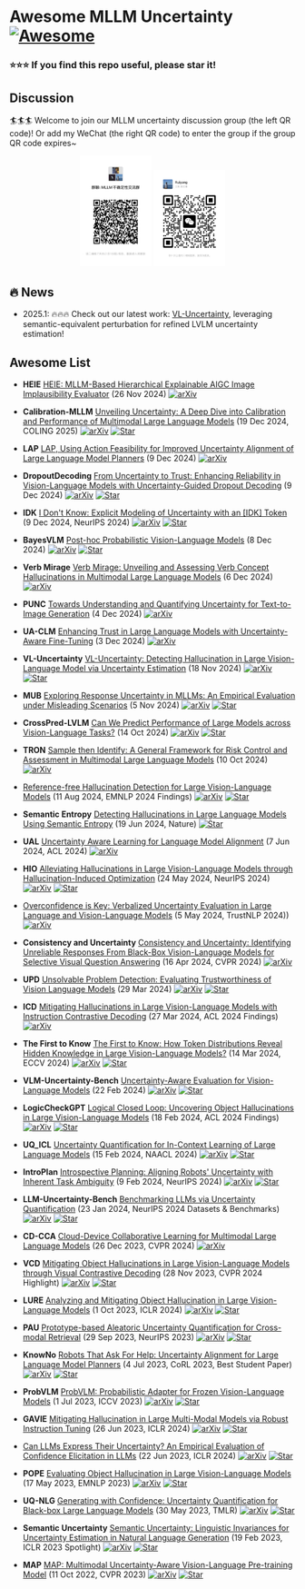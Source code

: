 # Awesome MLLM Uncertainty [![Awesome](https://cdn.rawgit.com/sindresorhus/awesome/d7305f38d29fed78fa85652e3a63e154dd8e8829/media/badge.svg)](https://github.com/sindresorhus/awesome)

### :star::star::star: If you find this repo useful, please star it!

## Discussion

🏄🏄🏄 Welcome to join our MLLM uncertainty discussion group (the left QR code)! Or add my WeChat (the right QR code) to enter the group if the group QR code expires~

<p align="center">
    <img src=".asset/WeChat_Group.png" width="25%">
    <img src=".asset/Wechat_ZRY.png" width="25%">
</p>

## 🔥 News

- 2025.1: 🔥🔥🔥 Check out our latest work: [VL-Uncertainty](https://arxiv.org/abs/2411.11919), leveraging semantic-equivalent perturbation for refined LVLM uncertainty estimation!

## Awesome List

+ **HEIE** [HEIE: MLLM-Based Hierarchical Explainable AIGC Image Implausibility Evaluator](https://arxiv.org/abs/2411.17261) (26 Nov 2024)
  [![arXiv](https://img.shields.io/badge/arXiv-b31b1b.svg)](https://arxiv.org/abs/2411.17261)

+ **Calibration-MLLM** [Unveiling Uncertainty: A Deep Dive into Calibration and Performance of Multimodal Large Language Models](https://arxiv.org/abs/2412.14660) (19 Dec 2024, COLING 2025)
  [![arXiv](https://img.shields.io/badge/arXiv-b31b1b.svg)](https://arxiv.org/abs/2412.14660)
  [![Star](https://img.shields.io/github/stars/hfutml/Calibration-MLLM.svg?style=social&label=Star)](https://github.com/hfutml/Calibration-MLLM)

+ **LAP** [LAP, Using Action Feasibility for Improved Uncertainty Alignment of Large Language Model Planners](https://arxiv.org/abs/2412.06474) (9 Dec 2024)
  [![arXiv](https://img.shields.io/badge/arXiv-b31b1b.svg)](https://arxiv.org/abs/2412.06474)

+ **DropoutDecoding** [From Uncertainty to Trust: Enhancing Reliability in Vision-Language Models with Uncertainty-Guided Dropout Decoding](https://arxiv.org/abs/2412.06474) (9 Dec 2024)
  [![arXiv](https://img.shields.io/badge/arXiv-b31b1b.svg)](https://arxiv.org/abs/2412.06474)
  [![Star](https://img.shields.io/github/stars/kigb/DropoutDecoding.svg?style=social&label=Star)](https://github.com/kigb/DropoutDecoding)

+ **IDK** [I Don't Know: Explicit Modeling of Uncertainty with an \[IDK\] Token](https://arxiv.org/abs/2412.06676) (9 Dec 2024, NeurIPS 2024)
  [![arXiv](https://img.shields.io/badge/arXiv-b31b1b.svg)](https://arxiv.org/abs/2412.06676)
  [![Star](https://img.shields.io/github/stars/roi-hpi/IDK-token-tuning.svg?style=social&label=Star)](https://github.com/roi-hpi/IDK-token-tuning)

+ **BayesVLM** [Post-hoc Probabilistic Vision-Language Models](https://arxiv.org/abs/2412.06014) (8 Dec 2024)
  [![arXiv](https://img.shields.io/badge/arXiv-b31b1b.svg)](https://arxiv.org/abs/2412.06014)
  [![Star](https://img.shields.io/github/stars/AaltoML/bayesVLM.svg?style=social&label=Star)](https://github.com/AaltoML/bayesVLM)

+ **Verb Mirage** [Verb Mirage: Unveiling and Assessing Verb Concept Hallucinations in Multimodal Large Language Models](https://arxiv.org/pdf/2412.04939) (6 Dec 2024)
  [![arXiv](https://img.shields.io/badge/arXiv-b31b1b.svg)](https://arxiv.org/pdf/2412.04939)

+ **PUNC** [Towards Understanding and Quantifying Uncertainty for Text-to-Image Generation](https://arxiv.org/abs/2412.03178) (4 Dec 2024)
  [![arXiv](https://img.shields.io/badge/arXiv-b31b1b.svg)](https://arxiv.org/abs/2412.03178)

+ **UA-CLM** [Enhancing Trust in Large Language Models with Uncertainty-Aware Fine-Tuning](https://arxiv.org/abs/2412.02904) (3 Dec 2024)
  [![arXiv](https://img.shields.io/badge/arXiv-b31b1b.svg)](https://arxiv.org/abs/2412.02904)

+ **VL-Uncertainty** [VL-Uncertainty: Detecting Hallucination in Large Vision-Language Model via Uncertainty Estimation](https://arxiv.org/abs/2411.11919) (18 Nov 2024)
  [![arXiv](https://img.shields.io/badge/arXiv-b31b1b.svg)](https://arxiv.org/abs/2411.11919)
  [![Star](https://img.shields.io/github/stars/Ruiyang-061X/VL-Uncertainty.svg?style=social&label=Star)](https://github.com/Ruiyang-061X/VL-Uncertainty)

+ **MUB** [Exploring Response Uncertainty in MLLMs: An Empirical Evaluation under Misleading Scenarios](https://arxiv.org/abs/2411.02708) (5 Nov 2024)
  [![arXiv](https://img.shields.io/badge/arXiv-b31b1b.svg)](https://arxiv.org/abs/2411.02708)
  [![Star](https://img.shields.io/github/stars/Yunkai696/MUB.svg?style=social&label=Star)](https://github.com/Yunkai696/MUB)
  
+ **CrossPred-LVLM** [Can We Predict Performance of Large Models across Vision-Language Tasks?](https://arxiv.org/abs/2410.10112) (14 Oct 2024)
  [![arXiv](https://img.shields.io/badge/arXiv-b31b1b.svg)](https://arxiv.org/abs/2410.10112)
  [![Star](https://img.shields.io/github/stars/qinyu-allen-zhao/crosspred-lvlm.svg?style=social&label=Star)](https://github.com/qinyu-allen-zhao/crosspred-lvlm)

+ **TRON** [Sample then Identify: A General Framework for Risk Control and Assessment in Multimodal Large Language Models](https://arxiv.org/abs/2410.08174) (10 Oct 2024)
  [![arXiv](https://img.shields.io/badge/arXiv-b31b1b.svg)](https://arxiv.org/abs/2410.08174)
  
+ [Reference-free Hallucination Detection for Large Vision-Language Models](https://arxiv.org/abs/2408.05767) (11 Aug 2024, EMNLP 2024 Findings)
  [![arXiv](https://img.shields.io/badge/arXiv-b31b1b.svg)](https://arxiv.org/abs/2408.05767)
  [![Star](https://img.shields.io/github/stars/Ruiyang-061X/VL-Uncertainty.svg?style=social&label=Star)](https://github.com/Ruiyang-061X/VL-Uncertainty)

+ **Semantic Entropy** [Detecting Hallucinations in Large Language Models Using Semantic Entropy](https://www.nature.com/articles/s41586-024-07421-0) (19 Jun 2024, Nature)
  [![Star](https://img.shields.io/github/stars/jlko/semantic_uncertainty.svg?style=social&label=Star)](https://github.com/jlko/semantic_uncertainty)

+ **UAL** [Uncertainty Aware Learning for Language Model Alignment](https://arxiv.org/abs/2406.04854) (7 Jun 2024, ACL 2024)
  [![arXiv](https://img.shields.io/badge/arXiv-b31b1b.svg)](https://arxiv.org/abs/2406.04854)

+ **HIO** [Alleviating Hallucinations in Large Vision-Language Models through Hallucination-Induced Optimization](https://arxiv.org/abs/2405.15356) (24 May 2024, NeurIPS 2024)
  [![arXiv](https://img.shields.io/badge/arXiv-b31b1b.svg)](https://arxiv.org/abs/2405.15356)
  [![Star](https://img.shields.io/github/stars/BT-C/HIO.svg?style=social&label=Star)](https://github.com/BT-C/HIO)

+ [Overconfidence is Key: Verbalized Uncertainty Evaluation in Large Language and Vision-Language Models](https://arxiv.org/abs/2405.02917) (5 May 2024, TrustNLP 2024))
  [![arXiv](https://img.shields.io/badge/arXiv-b31b1b.svg)](https://arxiv.org/abs/2405.02917)

+ **Consistency and Uncertainty** [Consistency and Uncertainty: Identifying Unreliable Responses From Black-Box Vision-Language Models for Selective Visual Question Answering](https://arxiv.org/abs/2404.10193) (16 Apr 2024, CVPR 2024)
  [![arXiv](https://img.shields.io/badge/arXiv-b31b1b.svg)](https://arxiv.org/abs/2404.10193)

+ **UPD** [Unsolvable Problem Detection: Evaluating Trustworthiness of Vision Language Models](https://arxiv.org/abs/2403.20331) (29 Mar 2024)
  [![arXiv](https://img.shields.io/badge/arXiv-b31b1b.svg)](https://arxiv.org/abs/2403.20331)
  [![Star](https://img.shields.io/github/stars/AtsuMiyai/UPD.svg?style=social&label=Star)](https://github.com/AtsuMiyai/UPD)

+ **ICD** [Mitigating Hallucinations in Large Vision-Language Models with Instruction Contrastive Decoding](https://arxiv.org/abs/2403.18715) (27 Mar 2024, ACL 2024 Findings)
  [![arXiv](https://img.shields.io/badge/arXiv-b31b1b.svg)](https://arxiv.org/abs/2403.18715)

+ **The First to Know** [The First to Know: How Token Distributions Reveal Hidden Knowledge in Large Vision-Language Models?](https://arxiv.org/abs/2403.09037) (14 Mar 2024, ECCV 2024)
  [![arXiv](https://img.shields.io/badge/arXiv-b31b1b.svg)](https://arxiv.org/abs/2403.09037)
  [![Star](https://img.shields.io/github/stars/Qinyu-Allen-Zhao/LVLM-LP.svg?style=social&label=Star)](https://github.com/Qinyu-Allen-Zhao/LVLM-LP)

+ **VLM-Uncertainty-Bench** [Uncertainty-Aware Evaluation for Vision-Language Models](https://arxiv.org/abs/2402.14418) (22 Feb 2024)
  [![arXiv](https://img.shields.io/badge/arXiv-b31b1b.svg)](https://arxiv.org/abs/2402.14418)
  [![Star](https://img.shields.io/github/stars/EnSec-AI/VLM-Uncertainty-Bench.svg?style=social&label=Star)](https://github.com/EnSec-AI/VLM-Uncertainty-Bench)

+ **LogicCheckGPT** [Logical Closed Loop: Uncovering Object Hallucinations in Large Vision-Language Models](https://arxiv.org/abs/2402.11622) (18 Feb 2024, ACL 2024 Findings)
  [![arXiv](https://img.shields.io/badge/arXiv-b31b1b.svg)](https://arxiv.org/abs/2402.11622)
  [![Star](https://img.shields.io/github/stars/CRIPAC-DIG/LogicCheckGPT.svg?style=social&label=Star)](https://github.com/CRIPAC-DIG/LogicCheckGPT)

+ **UQ_ICL** [Uncertainty Quantification for In-Context Learning of Large Language Models](https://arxiv.org/abs/2402.10189) (15 Feb 2024, NAACL 2024)
  [![arXiv](https://img.shields.io/badge/arXiv-b31b1b.svg)](https://arxiv.org/abs/2402.10189)
  [![Star](https://img.shields.io/github/stars/lingchen0331/UQ_ICL.svg?style=social&label=Star)](https://github.com/lingchen0331/UQ_ICL)

+ **IntroPlan** [Introspective Planning: Aligning Robots' Uncertainty with Inherent Task Ambiguity](https://arxiv.org/abs/2402.06529) (9 Feb 2024, NeurIPS 2024)
  [![arXiv](https://img.shields.io/badge/arXiv-b31b1b.svg)](https://arxiv.org/abs/2402.06529)
  [![Star](https://img.shields.io/github/stars/kevinliang888/IntroPlan.svg?style=social&label=Star)](https://github.com/kevinliang888/IntroPlan)

+ **LLM-Uncertainty-Bench** [Benchmarking LLMs via Uncertainty Quantification](https://arxiv.org/abs/2401.12794) (23 Jan 2024, NeurIPS 2024 Datasets & Benchmarks)
  [![arXiv](https://img.shields.io/badge/arXiv-b31b1b.svg)](https://arxiv.org/abs/2401.12794)
  [![Star](https://img.shields.io/github/stars/smartyfh/LLM-Uncertainty-Bench.svg?style=social&label=Star)](https://github.com/smartyfh/LLM-Uncertainty-Bench)

+ **CD-CCA** [Cloud-Device Collaborative Learning for Multimodal Large Language Models](https://arxiv.org/abs/2312.16279) (26 Dec 2023, CVPR 2024)
  [![arXiv](https://img.shields.io/badge/arXiv-b31b1b.svg)](https://arxiv.org/abs/2312.16279)

+ **VCD** [Mitigating Object Hallucinations in Large Vision-Language Models through Visual Contrastive Decoding](https://arxiv.org/abs/2311.16922) (28 Nov 2023, CVPR 2024 Highlight)
  [![arXiv](https://img.shields.io/badge/arXiv-b31b1b.svg)](https://arxiv.org/abs/2311.16922)
  [![Star](https://img.shields.io/github/stars/DAMO-NLP-SG/VCD.svg?style=social&label=Star)](https://github.com/DAMO-NLP-SG/VCD)

+ **LURE** [Analyzing and Mitigating Object Hallucination in Large Vision-Language Models](https://arxiv.org/abs/2310.00754) (1 Oct 2023, ICLR 2024)
  [![arXiv](https://img.shields.io/badge/arXiv-b31b1b.svg)](https://arxiv.org/abs/2310.00754)
  [![Star](https://img.shields.io/github/stars/YiyangZhou/LURE.svg?style=social&label=Star)](https://github.com/YiyangZhou/LURE)

+ **PAU** [Prototype-based Aleatoric Uncertainty Quantification for Cross-modal Retrieval](https://arxiv.org/abs/2309.17093) (29 Sep 2023, NeurIPS 2023)
  [![arXiv](https://img.shields.io/badge/arXiv-b31b1b.svg)](https://arxiv.org/abs/2309.17093)
  [![Star](https://img.shields.io/github/stars/leolee99/PAU.svg?style=social&label=Star)](https://github.com/leolee99/PAU)

+ **KnowNo** [Robots That Ask For Help: Uncertainty Alignment for Large Language Model Planners](https://arxiv.org/abs/2403.13198) (4 Jul 2023, CoRL 2023, Best Student Paper)
  [![arXiv](https://img.shields.io/badge/arXiv-b31b1b.svg)](https://arxiv.org/abs/2403.13198)
  [![Star](https://img.shields.io/github/stars/google-research/google-research.svg?style=social&label=Star)](https://github.com/google-research/google-research/tree/master/language_model_uncertainty)

+ **ProbVLM** [ProbVLM: Probabilistic Adapter for Frozen Vision-Language Models](https://arxiv.org/abs/2307.00398) (1 Jul 2023, ICCV 2023)
  [![arXiv](https://img.shields.io/badge/arXiv-b31b1b.svg)](https://arxiv.org/abs/2307.00398)
  [![Star](https://img.shields.io/github/stars/ExplainableML/ProbVLM.svg?style=social&label=Star)](https://github.com/ExplainableML/ProbVLM)

+ **GAVIE** [Mitigating Hallucination in Large Multi-Modal Models via Robust Instruction Tuning](https://arxiv.org/abs/2306.14565) (26 Jun 2023, ICLR 2024)
  [![arXiv](https://img.shields.io/badge/arXiv-b31b1b.svg)](https://arxiv.org/abs/2306.14565)
  [![Star](https://img.shields.io/github/stars/FuxiaoLiu/LRV-Instruction.svg?style=social&label=Star)](https://github.com/FuxiaoLiu/LRV-Instruction)

+ [Can LLMs Express Their Uncertainty? An Empirical Evaluation of Confidence Elicitation in LLMs](https://arxiv.org/abs/2306.13063) (22 Jun 2023, ICLR 2024)
  [![arXiv](https://img.shields.io/badge/arXiv-b31b1b.svg)](https://arxiv.org/abs/2306.13063)
  [![Star](https://img.shields.io/github/stars/MiaoXiong2320/llm-uncertainty.svg?style=social&label=Star)](https://github.com/MiaoXiong2320/llm-uncertainty)

+ **POPE** [Evaluating Object Hallucination in Large Vision-Language Models](https://arxiv.org/abs/2305.10355) (17 May 2023, EMNLP 2023)
  [![arXiv](https://img.shields.io/badge/arXiv-b31b1b.svg)](https://arxiv.org/abs/2305.10355)
  [![Star](https://img.shields.io/github/stars/RUCAIBox/POPE.svg?style=social&label=Star)](https://github.com/RUCAIBox/POPE)

+ **UQ-NLG** [Generating with Confidence: Uncertainty Quantification for Black-box Large Language Models](https://arxiv.org/abs/2305.19187) (30 May 2023, TMLR)
  [![arXiv](https://img.shields.io/badge/arXiv-b31b1b.svg)](https://arxiv.org/abs/2305.19187)
  [![Star](https://img.shields.io/github/stars/zlin7/UQ-NLG.svg?style=social&label=Star)](https://github.com/zlin7/UQ-NLG)

+ **Semantic Uncertainty** [Semantic Uncertainty: Linguistic Invariances for Uncertainty Estimation in Natural Language Generation](https://arxiv.org/abs/2302.09664) (19 Feb 2023, ICLR 2023 Spotlight)
  [![arXiv](https://img.shields.io/badge/arXiv-b31b1b.svg)](https://arxiv.org/abs/2302.09664)
  [![Star](https://img.shields.io/github/stars/lorenzkuhn/semantic_uncertainty.svg?style=social&label=Star)](https://github.com/lorenzkuhn/semantic_uncertainty)

+ **MAP** [MAP: Multimodal Uncertainty-Aware Vision-Language Pre-training Model](https://arxiv.org/abs/2210.05335) (11 Oct 2022, CVPR 2023)
  [![arXiv](https://img.shields.io/badge/arXiv-b31b1b.svg)](https://arxiv.org/abs/2210.05335)
  [![Star](https://img.shields.io/github/stars/IIGROUP/MAP.svg?style=social&label=Star)](https://github.com/IIGROUP/MAP)

